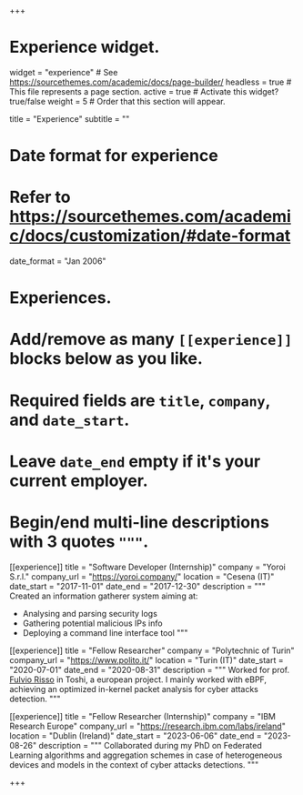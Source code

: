 +++
# Experience widget.
widget = "experience"  # See https://sourcethemes.com/academic/docs/page-builder/
headless = true  # This file represents a page section.
active = true  # Activate this widget? true/false
weight = 5  # Order that this section will appear.

title = "Experience"
subtitle = ""

# Date format for experience
#   Refer to https://sourcethemes.com/academic/docs/customization/#date-format
date_format = "Jan 2006"

# Experiences.
#   Add/remove as many `[[experience]]` blocks below as you like.
#   Required fields are `title`, `company`, and `date_start`.
#   Leave `date_end` empty if it's your current employer.
#   Begin/end multi-line descriptions with 3 quotes `"""`.
[[experience]]
  title = "Software Developer (Internship)"
  company = "Yoroi S.r.l."
  company_url = "https://yoroi.company/"
  location = "Cesena (IT)"
  date_start = "2017-11-01"
  date_end = "2017-12-30"
  description = """
  Created an information gatherer system aiming at:
  * Analysing and parsing security logs
  * Gathering potential malicious IPs info
  * Deploying a command line interface tool
  """

[[experience]]
  title = "Fellow Researcher"
  company = "Polytechnic of Turin"
  company_url = "https://www.polito.it/"
  location = "Turin (IT)"
  date_start = "2020-07-01"
  date_end = "2020-08-31"
  description = """
  Worked for prof. [Fulvio Risso](https://fulvio.frisso.net/) in Toshi, a european project.
  I mainly worked with eBPF, achieving an optimized in-kernel packet analysis for cyber attacks detection.
  """

[[experience]]
  title = "Fellow Researcher (Internship)"
  company = "IBM Research Europe"
  company_url = "https://research.ibm.com/labs/ireland"
  location = "Dublin (Ireland)"
  date_start = "2023-06-06"
  date_end = "2023-08-26"
  description = """
  Collaborated during my PhD on Federated Learning algorithms and aggregation schemes in
  case of heterogeneous devices and models in the context of cyber attacks detections.
  """


+++